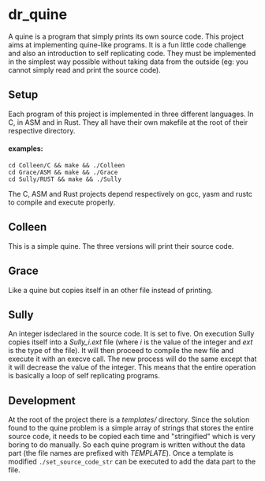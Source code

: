 # dr\_quine

A quine is a program that simply prints its own source code. This project
aims at implementing quine-like programs. It is a fun little code
challenge and also an introduction to self replicating code. They must be
implemented in the simplest way possible without taking data from the
outside (eg: you cannot simply read and print the source code).

## Setup

Each program of this project is implemented in three different languages.
In C, in ASM and in Rust. They all have their own makefile at the root of
their respective directory.

#### examples:

```shell
cd Colleen/C && make && ./Colleen
cd Grace/ASM && make && ./Grace
cd Sully/RUST && make && ./Sully
```

The C, ASM and Rust projects depend respectively on gcc, yasm and rustc
to compile and execute properly.

## Colleen

This is a simple quine. The three versions will print their source code.

## Grace

Like a quine but copies itself in an other file instead of printing.

## Sully

An integer isdeclared in the source code. It is set to five. On execution
Sully copies itself into a *Sully\_i.ext* file (where *i* is the value of
the integer and *ext* is the type of the file). It will then proceed to
compile the new file and execute it with an execve call. The new process
will do the same except that it will decrease the value of the integer.
This means that the entire operation is basically a loop of self
replicating programs.

## Development

At the root of the project there is a *templates/* directory. Since the
solution found to the quine problem is a simple array of strings that
stores the entire source code, it needs to be copied each time and
"stringified" which is very boring to do manually. So each quine
program is written without the data part (the file names are prefixed
with *TEMPLATE*). Once a template is modified `./set_source_code_str`
can be executed to add the data part to the file.
